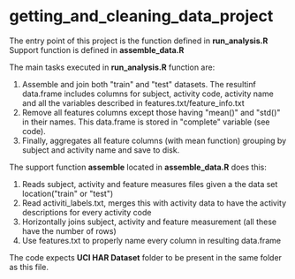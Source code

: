 getting_and_cleaning_data_project
=================================

The entry point of this project is the function defined in **run_analysis.R** Support function is defined in **assemble_data.R** 

The main tasks executed in **run_analysis.R** function are:

1. Assemble and join both "train" and "test" datasets. The resultinf data.frame includes columns for subject, activity code, activity name and all the variables described in features.txt/feature_info.txt 
2. Remove all features columns except those having "mean()" and "std()" in their names. This data.frame is stored in "complete" variable (see code).
3. Finally, aggregates all feature columns (with mean function) grouping by subject and activity name and save to disk.

The support function **assemble** located in **assemble_data.R** does this:

1. Reads subject, activity and feature measures files given a the data set location("train" or "test")
2. Read activiti_labels.txt, merges this with activity data to have the activity descriptions for every activity code
3. Horizontally joins subject, activity and feature measurement (all these have the number of rows)
4. Use features.txt to properly name every column in resulting data.frame

The code expects **UCI HAR Dataset** folder to be present in the same folder as this file.